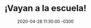 ---
layout: post
category: Coqueto Escenario
date: 2020-04-28 11:30:00 -0300
title: ¡Vayan a la escuela!
image: https://oceano.uy/api/images/programas/Abrepalabra/1588018499820.jpeg
summary: Lubo Adusto y la actualización de casos de Coronavirus en nuestro país, con números que no cierran, y la historia del gurí que le dedicó una payada a su boniato gigante. "Con razón quieren que las escuelas rurales empiecen ya"
file: https://audios.oceanofm.com/programas/Abrepalabra/20-04-28coqueto.mp3
duration: 22:09
oceanourl: https://oceano.uy/abrepalabra/coqueto-escenario/21570-vayan-a-la-escuela
---